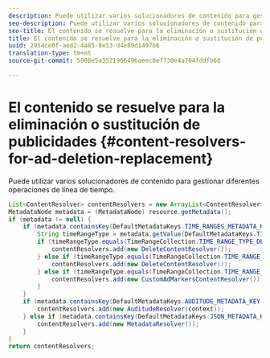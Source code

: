 ```yaml
---
description: Puede utilizar varios solucionadores de contenido para gestionar diferentes operaciones de línea de tiempo.
seo-description: Puede utilizar varios solucionadores de contenido para gestionar diferentes operaciones de línea de tiempo.
seo-title: El contenido se resuelve para la eliminación o sustitución de publicidades
title: El contenido se resuelve para la eliminación o sustitución de publicidades
uuid: 2954ce0f-aed2-4a85-8e53-d4e89d1497b6
translation-type: tm+mt
source-git-commit: 5908e5a3521966496aeec0ef730e4a704fddfb68

---
```



# El contenido se resuelve para la eliminación o sustitución de publicidades {#content-resolvers-for-ad-deletion-replacement}

Puede utilizar varios solucionadores de contenido para gestionar diferentes operaciones de línea de tiempo.

```java
List<ContentResolver> contentResolvers = new ArrayList<ContentResolver>(); 
MetadataNode metadata = (MetadataNode) resource.getMetadata(); 
if (metadata != null) { 
    if (metadata.containsKey(DefaultMetadataKeys.TIME_RANGES_METADATA_KEY.getValue())) { 
        String timeRangeType = metadata.getValue(DefaultMetadataKeys.TIME_RANGES_METADATA_KEY.getValue()); 
        if (timeRangeType.equals(TimeRangeCollection.TIME_RANGE_TYPE_DELETE)) { 
            contentResolvers.add(new DeleteContentResolver()); 
        } else if (timeRangeType.equals(TimeRangeCollection.TIME_RANGE_TYPE_REPLACE)) { 
            contentResolvers.add(new DeleteContentResolver()); 
        } else if (timeRangeType.equals(TimeRangeCollection.TIME_RANGE_TYPE_MARK)) { 
            contentResolvers.add(new CustomAdMarkersContentResolver()); 
        } 
    } 
    if (metadata.containsKey(DefaultMetadataKeys.AUDITUDE_METADATA_KEY.getValue())) { 
        contentResolvers.add(new AuditudeResolver(context)); 
    } else if (metadata.containsKey(DefaultMetadataKeys.JSON_METADATA_KEY.getValue())) { 
        contentResolvers.add(new MetadataResolver()); 
    } 
} 
return contentResolvers;
```

